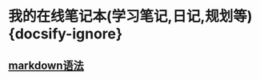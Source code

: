 # 我的在线笔记本(学习笔记,日记,规划等) {docsify-ignore}

## [markdown语法](https://chaunceycx.github.io/Chauncey.github.io/#/markdown/ "点击跳转")

